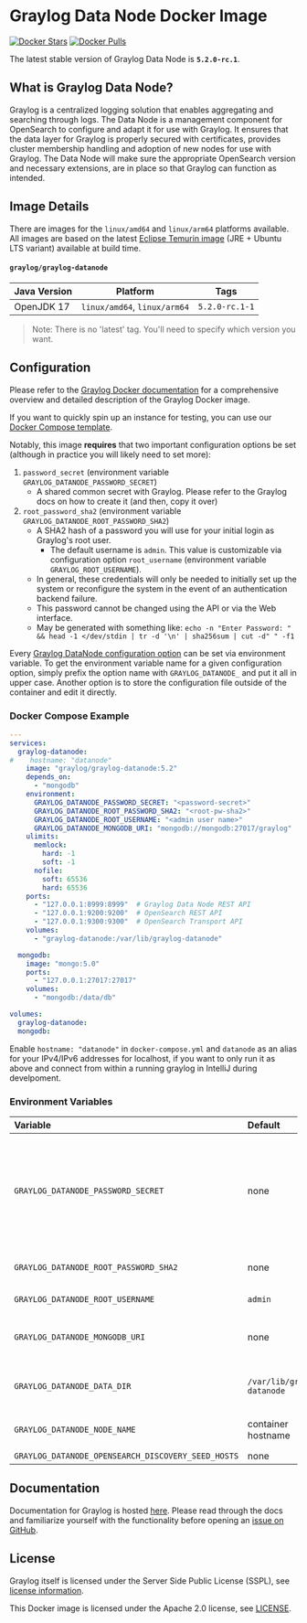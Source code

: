 # Graylog Data Node Docker Image

[![Docker Stars](https://img.shields.io/docker/stars/graylog/graylog.svg)][hub] [![Docker Pulls](https://img.shields.io/docker/pulls/graylog/graylog.svg)][hub]

[hub]: https://hub.docker.com/r/graylog/graylog/

The latest stable version of Graylog Data Node is **`5.2.0-rc.1`**.

## What is Graylog Data Node?

Graylog is a centralized logging solution that enables aggregating and searching through logs. 
The Data Node is a management component for OpenSearch to configure and adapt it for use with Graylog.
It ensures that the data layer for Graylog is properly secured with certificates, provides cluster membership handling and adoption of new nodes for use with Graylog.
The Data Node will make sure the appropriate OpenSearch version and necessary extensions, are in place so that Graylog can function as intended.


## Image Details

There are images for the `linux/amd64` and `linux/arm64` platforms available. All images are based on the latest [Eclipse Temurin image](https://hub.docker.com/_/eclipse-temurin) (JRE + Ubuntu LTS variant) available at build time.

#### `graylog/graylog-datanode`


| Java Version  | Platform  | Tags  |
|---|---|---|
| OpenJDK 17 | `linux/amd64`, `linux/arm64` | `5.2.0-rc.1-1` |


> Note: There is no 'latest' tag. You'll need to specify which version you want.


## Configuration

Please refer to the [Graylog Docker documentation](https://docs.graylog.org/docs/docker) for a comprehensive overview and detailed description of the Graylog Docker image.

If you want to quickly spin up an instance for testing, you can use our [Docker Compose template](https://github.com/Graylog2/docker-compose).

Notably, this image **requires** that two important configuration options be set (although in practice you will likely need to set more):
1. `password_secret` (environment variable `GRAYLOG_DATANODE_PASSWORD_SECRET`)
    * A shared common secret with Graylog. Please refer to the Graylog docs on how to create it (and then, copy it over)
2. `root_password_sha2` (environment variable `GRAYLOG_DATANODE_ROOT_PASSWORD_SHA2`)
    * A SHA2 hash of a password you will use for your initial login as Graylog's root user.
        * The default username is `admin`.  This value is customizable via configuration option `root_username` (environment variable `GRAYLOG_ROOT_USERNAME`).
    * In general, these credentials will only be needed to initially set up the system or reconfigure the system in the event of an authentication backend failure.
    * This password cannot be changed using the API or via the Web interface.
    * May be generated with something like: `echo -n "Enter Password: " && head -1 </dev/stdin | tr -d '\n' | sha256sum | cut -d" " -f1`


Every [Graylog DataNode configuration option](https://docs.graylog.org/docs/server-conf) can be set via environment variable. To get the environment variable name for a given configuration option, simply prefix the option name with `GRAYLOG_DATANODE_` and put it all in upper case. Another option is to store the configuration file outside of the container and edit it directly.

### Docker Compose Example

```yaml
---
services:
  graylog-datanode:
#    hostname: "datanode"
    image: "graylog/graylog-datanode:5.2"
    depends_on:
      - "mongodb"
    environment:
      GRAYLOG_DATANODE_PASSWORD_SECRET: "<password-secret>"
      GRAYLOG_DATANODE_ROOT_PASSWORD_SHA2: "<root-pw-sha2>"
      GRAYLOG_DATANODE_ROOT_USERNAME: "<admin user name>"
      GRAYLOG_DATANODE_MONGODB_URI: "mongodb://mongodb:27017/graylog"
    ulimits:
      memlock:
        hard: -1
        soft: -1
      nofile:
        soft: 65536
        hard: 65536
    ports:
      - "127.0.0.1:8999:8999"  # Graylog Data Node REST API
      - "127.0.0.1:9200:9200"  # OpenSearch REST API
      - "127.0.0.1:9300:9300"  # OpenSearch Transport API
    volumes:
      - "graylog-datanode:/var/lib/graylog-datanode"

  mongodb:
    image: "mongo:5.0"
    ports:
      - "127.0.0.1:27017:27017"
    volumes:
      - "mongodb:/data/db"

volumes:
  graylog-datanode:
  mongodb:

```

Enable `hostname: "datanode"` in `docker-compose.yml` and `datanode` as an alias for your IPv4/IPv6 addresses for localhost, if you want to only run it as above and connect from within a running graylog in IntelliJ during develpoment.

### Environment Variables

| Variable | Default | Required | Description |
| :--- | :--- | :--- |:----------------------------------------------------------|
| `GRAYLOG_DATANODE_PASSWORD_SECRET` | none | yes | Password secret to seed secret storage. Must be the same value as the `password_secret` in the Graylog server configuration. |
| `GRAYLOG_DATANODE_ROOT_PASSWORD_SHA2` | none | yes | Password hash for the root user. |
| `GRAYLOG_DATANODE_ROOT_USERNAME` | `admin` | yes | Name of the root user. |
| `GRAYLOG_DATANODE_MONGODB_URI` | none | yes | URI to the MongoDB instance and database. |
| `GRAYLOG_DATANODE_DATA_DIR` | `/var/lib/graylog-datanode` | no | The data root directory. (e.g., OpenSearch data) |
| `GRAYLOG_DATANODE_NODE_NAME` | container hostname | no | The OpenSearch node name. |
| `GRAYLOG_DATANODE_OPENSEARCH_DISCOVERY_SEED_HOSTS` | none | no | tbd |





## Documentation

Documentation for Graylog is hosted [here](https://docs.graylog.org/). Please read through the docs and familiarize yourself with the functionality before opening an [issue on GitHub](https://github.com/Graylog2/graylog2-server/issues).

## License

Graylog itself is licensed under the Server Side Public License (SSPL), see [license information](https://www.mongodb.com/licensing/server-side-public-license).

This Docker image is licensed under the Apache 2.0 license, see [LICENSE](LICENSE).
